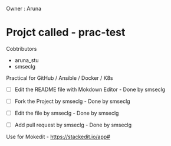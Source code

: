Owner : Aruna
# Projct called - prac-test
Cobtributors
 - aruna_stu
 - smseclg
 
Practical for GitHub / Ansible / Docker / K8s
 - [ ] Edit the README file with Mokdown Editor - Done by smseclg
 - [ ] Fork the Project by smseclg - Done by smseclg
 - [ ] Edit the file by smseclg - Done by smseclg
 - [ ] Add pull request by smseclg - Done by smseclg


Use for Mokedit - https://stackedit.io/app#
